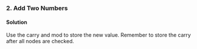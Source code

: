 ### 2. Add Two Numbers

#### Solution

Use the carry and mod to store the new value.
Remember to store the carry after all nodes are checked.

